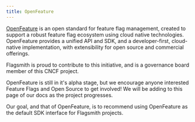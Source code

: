 ```yaml
---
title: OpenFeature
---
```


[OpenFeature](https://openfeature.dev/) is an open standard for feature flag management, created to support a robust
feature flag ecosystem using cloud native technologies. OpenFeature provides a unified API and SDK, and a
developer-first, cloud-native implementation, with extensibility for open source and commercial offerings.

Flagsmith is proud to contribute to this initiative, and is a governance board member of this CNCF project.

OpenFeature is still in it's alpha stage, but we encourage anyone interested Feature Flags and Open Source to get
involved! We will be adding to this page of our docs as the project progresses.

Our goal, and that of OpenFeature, is to recommend using OpenFeature as the default SDK interface for Flagsmith
projects.
